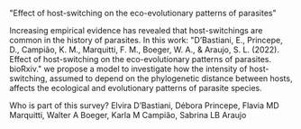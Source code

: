 "Effect of host-switching on the eco-evolutionary patterns of parasites"

Increasing empirical evidence has revealed that host-switchings are common in the history of parasites. In this work: "D’Bastiani, E., Princepe, D., Campião, K. M., Marquitti, F. M., Boeger, W. A., & Araujo, S. L. (2022). Effect of host-switching on the eco-evolutionary patterns of parasites. bioRxiv." we propose a model to investigate how the intensity of host-switching, assumed to depend on the phylogenetic distance between hosts, affects the 
ecological and evolutionary patterns of parasite species.

Who is part of this survey?
Elvira D’Bastiani, Débora Princepe, Flavia MD Marquitti, Walter A Boeger, Karla M Campião, Sabrina LB Araujo
